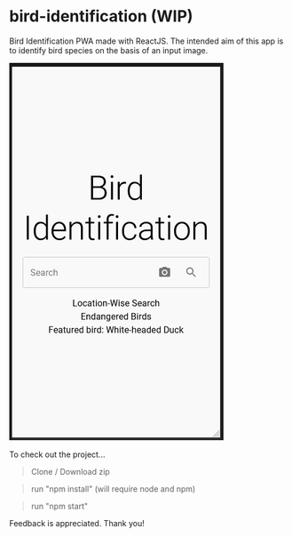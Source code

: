 # bird-identification (WIP)

Bird Identification PWA made with ReactJS. The intended aim of this app is to identify bird species on the basis of an input image.

![](bird-identification.gif)

To check out the project...

> Clone / Download zip

> run "npm install" (will require node and npm)

> run "npm start"

Feedback is appreciated. Thank you!
